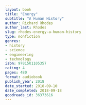 ```yaml
---
layout: book
title: "Energy"
subtitle: "A Human History"
author: Richard Rhodes
author_last: Rhodes
slug: rhodes-energy-a-human-history
type: nonfiction
genres:
- history
- science
- engineering
- technology
isbn: 9781501105357
rating: 4
pages: 480
format: audiobook
publish_year: 2018
date_started: 2018-09-10
date_completed: 2018-09-18
goodreads_id: 36373616
---
```

